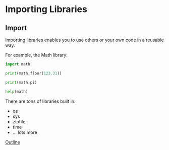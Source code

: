 Importing Libraries
===================

Import
--------------

Importing libraries enables you to use others or your own code in
a reusable way.

For example, the Math library:

```python
import math

print(math.floor(123.31))

print(math.pi)

help(math)
```

There are tons of libraries built in:

* os
* sys
* zipfile
* time
* ... lots more

[Outline](outline.md)
